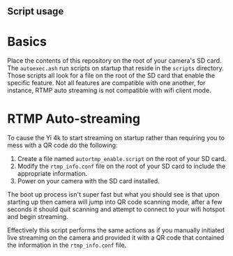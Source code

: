 ## Script usage

# Basics

Place the contents of this repository on the root of your camera's SD card.  The `autoexec.ash` run scripts on startup
that reside in the `scripts` directory.  Those scripts all look for a file on the root of the SD card that enable the
specific feature.  Not all features are compatible with one another, for instance, RTMP auto streaming is not compatible with
wifi client mode.

# RTMP Auto-streaming

To cause the Yi 4k to start streaming on startup rather than requiring you to mess with a QR code do the following:
1. Create a file named `autortmp_enable.script` on the root of your SD card.
2. Modify the `rtmp_info.conf` file on the root of your SD card to include the appropriate information.
3. Power on your camera with the SD card installed.  

The boot up process isn't super fast but what you should see is that upon starting up then camera will jump
into QR code scanning mode, after a few seconds it should quit scanning and attempt to connect to your wifi
hotspot and begin streaming.  

Effectively this script performs the same actions as if you manually initiated live streaming on the camera and provided
it with a QR code that contained the information in the `rtmp_info.conf` file.
